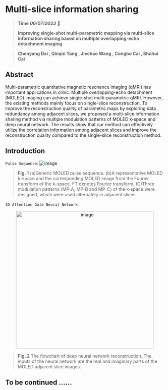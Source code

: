 # Multi-slice information sharing
> **Time** ***06/07/2023***
🤗

> **Improving single-shot multi-parametric mapping via multi-slice information sharing based on multiple overlapping-echo detachment imaging**

> **Chenyang Dai , Qinqin Yang , Jiechao Wang , Congbo Cai , Shuhui Cai**

## Abstract
Multi-parametric quantitative magnetic resonance imaging (qMRI) has important applications in clinic. Multiple overlapping-echo detachment (MOLED) imaging can achieve single-shot multi-parametric qMRI. However, the existing methods mainly focus on single-slice reconstruction. To improve the reconstruction quality of parametric maps by exploring data redundancy among adjacent slices, we proposed a multi-slice information sharing method via multiple modulation patterns of MOLED k-space and deep neural network. The results show that our method can effectively utilize the correlation information among adjacent slices and improve the reconstruction quality compared to the single-slice reconstruction method.

## Introduction

`Pulse Sequence`: 
![image](https://github.com/SomebodyUp/SWP-MOLED/assets/55176537/17949304-3b00-4d7e-a06c-26a8728f5432)

> **Fig. 1** (a)Generic MOLED pulse sequence. (b)A representative MOLED k-space and the corresponding MOLED image from the Fourier transform of the k-space. FT denotes Fourier transform. (C)Three modulation patterns (MP-A, MP-B and MP-C) of the k-space were designed, which were used alternately in adjacent slices.

`3D Attention Gate Neural Network`: 

<div align=center>
  <img width="436" alt="image" src="https://github.com/SomebodyUp/Multi-slice/assets/55176537/86aeb8f2-dff0-49d1-be14-607de9c4d0f2">
</div>

> **Fig. 2** The flowchart of deep neural network reconstruction. The inputs of the neural network are the real and imaginary parts of the MOLED adjacent slice images. 

## To be continued ......
